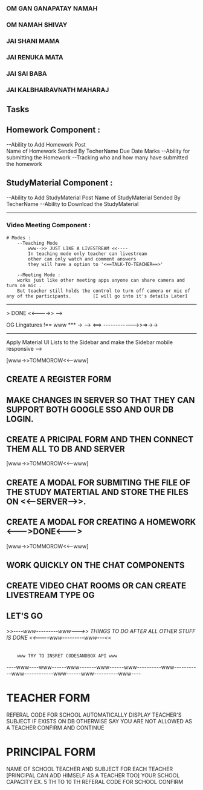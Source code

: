 ### OM GAN GANAPATAY NAMAH

### OM NAMAH SHIVAY

### JAI SHANI MAMA

### JAI RENUKA MATA

### JAI SAI BABA

### JAI KALBHAIRAVNATH MAHARAJ

## Tasks

## Homework Component :

--Ability to Add Homework Post  
 Name of Homework
Sended By TecherName
Due Date
Marks
--Ability for submitting the Homework
--Tracking who and how many have submitted the homework

## StudyMaterial Component :

--Ability to Add StudyMaterial Post
Name of StudyMaterial
Sended By TecherName
--Ability to Download the StudyMaterial

---

### Video Meeting Component :

    # Modes :
        --Teaching Mode
            www-->> JUST LIKE A LIVESTREAM <<----
            In teaching mode only teacher can livestream
            other can only watch and comment answers
            they will have a option to '<==TALK-TO-TEACHER==>'

        --Meeting Mode :
        works just like other meeting apps anyone can share camera and turn on mic .
        But teacher still holds the control to turn off camera or mic of any of the participants.        [I will go into it's details Later]

---

<!--
### Sign-in as Techer - Student - Principal Component

Create this Component

---

# <<---->> DONE <<---->> -->

OG Lingatures
!== www \*\*\* -> --> <==> ------------>>=>->->

---

<!-- # <-- DONE --> Apply Material UI Lists to the Sidebar and make the Sidebar mobile responsive -->

[www->>TOMMOROW<<--www]

## CREATE A REGISTER FORM

## MAKE CHANGES IN SERVER SO THAT THEY CAN SUPPORT BOTH GOOGLE SSO AND OUR DB LOGIN.

## CREATE A PRICIPAL FORM AND THEN CONNECT THEM ALL TO DB AND SERVER

[www->>TOMMOROW<<--www]

## CREATE A MODAL FOR SUBMITING THE FILE OF THE STUDY MATERTIAL AND STORE THE FILES ON <<--SERVER-->>.

## CREATE A MODAL FOR CREATING A HOMEWORK <--->DONE<--->

[www->>TOMMOROW<<--www]

## WORK QUICKLY ON THE CHAT COMPONENTS

## CREATE VIDEO CHAT ROOMS OR CAN CREATE LIVESTREAM TYPE OG

## LET'S GO

###### >>----www---------www--->> THINGS TO DO AFTER ALL OTHER STUFF IS DONE <<----www---------www---<<

        www TRY TO INSRET CODESANDBOX API www

----www----www------www-------www------www----------www-----------www------------www------www----------www----

# TEACHER FORM

REFERAL CODE FOR SCHOOL
AUTOMATICALLY DISPLAY TEACHER'S SUBJECT IF EXISTS ON DB OTHERWISE SAY YOU ARE NOT ALLOWED AS A TEACHER
CONFIRM AND CONTINUE

# PRINCIPAL FORM

NAME OF SCHOOL
TEACHER AND SUBJECT FOR EACH TEACHER [PRINCIPAL CAN ADD HIMSELF AS A TEACHER TOO]
YOUR SCHOOL CAPACITY EX. 5 TH TO 10 TH
REFERAL CODE FOR SCHOOL
CONFIRM
